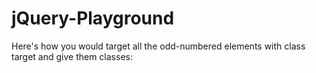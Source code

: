 # jQuery-Playground
Here's how you would target all the odd-numbered elements with class target and give them classes:
